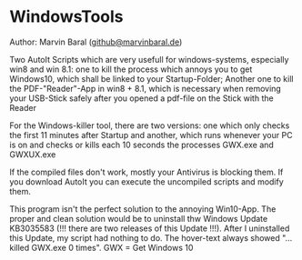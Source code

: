 # WindowsTools
Author: Marvin Baral (github@marvinbaral.de)

Two AutoIt Scripts which are very usefull for windows-systems, especially win8 and win 8.1: 
one to kill the process which annoys you to get Windows10, which shall be linked to your Startup-Folder; Another one to kill the PDF-"Reader"-App in win8 + 8.1, which is necessary when removing your USB-Stick safely after you opened a pdf-file on the Stick with the Reader

For the Windows-killer tool, there are two versions:
one which only checks the first 11 minutes after Startup 
and another, which runs whenever your PC is on and checks or kills each 10 seconds the processes GWX.exe and GWXUX.exe

If the compiled files don't work, mostly your Antivirus is blocking them.
If you download AutoIt you can execute the uncompiled scripts and modify them.

This program isn't the perfect solution to the annoying Win10-App. The proper and clean solution would be to uninstall thw Windows Update KB3035583 (!!! there are two releases of this Update !!!). After I uninstalled this Update, my script had nothing to do. The hover-text always showed "... killed GWX.exe 0 times".
GWX = Get Windows 10
